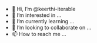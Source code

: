 - 👋 Hi, I’m @keerthi-iterable
- 👀 I’m interested in ...
- 🌱 I’m currently learning ...
- 💞️ I’m looking to collaborate on ...
- 📫 How to reach me ...

<!---
keerthi-iterable/keerthi-iterable is a ✨ special ✨ repository because its `README.md` (this file) appears on your GitHub profile.
You can click the Preview link to take a look at your changes.
--->
